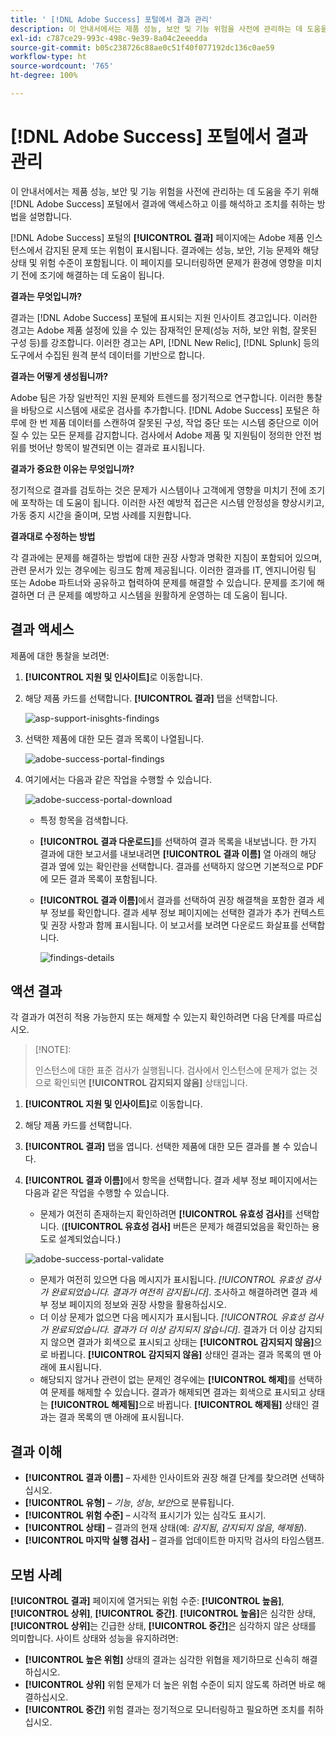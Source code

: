 ```yaml
---
title: ' [!DNL Adobe Success] 포털에서 결과 관리'
description: 이 안내서에서는 제품 성능, 보안 및 기능 위험을 사전에 관리하는 데 도움을 주기 위해  [!DNL Adobe Success] 포털에서 결과에 액세스하고 이를 해석하고 조치를 취하는 방법을 설명합니다.
exl-id: c787ce29-993c-498c-9e39-8a04c2eeedda
source-git-commit: b05c238726c88ae0c51f40f077192dc136c0ae59
workflow-type: ht
source-wordcount: '765'
ht-degree: 100%

---
```


# [!DNL Adobe Success] 포털에서 결과 관리

이 안내서에서는 제품 성능, 보안 및 기능 위험을 사전에 관리하는 데 도움을 주기 위해 [!DNL Adobe Success] 포털에서 결과에 액세스하고 이를 해석하고 조치를 취하는 방법을 설명합니다.

[!DNL Adobe Success] 포털의 **[!UICONTROL 결과]** 페이지에는 Adobe 제품 인스턴스에서 감지된 문제 또는 위험이 표시됩니다. 결과에는 성능, 보안, 기능 문제와 해당 상태 및 위험 수준이 포함됩니다. 이 페이지를 모니터링하면 문제가 환경에 영향을 미치기 전에 조기에 해결하는 데 도움이 됩니다.

**결과는 무엇입니까?**

결과는 [!DNL Adobe Success] 포털에 표시되는 지원 인사이트 경고입니다. 이러한 경고는 Adobe 제품 설정에 있을 수 있는 잠재적인 문제(성능 저하, 보안 위험, 잘못된 구성 등)를 강조합니다. 이러한 경고는 API, [!DNL New Relic], [!DNL Splunk] 등의 도구에서 수집된 원격 분석 데이터를 기반으로 합니다.

**결과는 어떻게 생성됩니까?**

Adobe 팀은 가장 일반적인 지원 문제와 트렌드를 정기적으로 연구합니다. 이러한 통찰을 바탕으로 시스템에 새로운 검사를 추가합니다. [!DNL Adobe Success] 포털은 하루에 한 번 제품 데이터를 스캔하여 잘못된 구성, 작업 중단 또는 시스템 중단으로 이어질 수 있는 모든 문제를 감지합니다. 검사에서 Adobe 제품 및 지원팀이 정의한 안전 범위를 벗어난 항목이 발견되면 이는 결과로 표시됩니다.

**결과가 중요한 이유는 무엇입니까?**

정기적으로 결과를 검토하는 것은 문제가 시스템이나 고객에게 영향을 미치기 전에 조기에 포착하는 데 도움이 됩니다. 이러한 사전 예방적 접근은 시스템 안정성을 향상시키고, 가동 중지 시간을 줄이며, 모범 사례를 지원합니다.

**결과대로 수정하는 방법**

각 결과에는 문제를 해결하는 방법에 대한 권장 사항과 명확한 지침이 포함되어 있으며, 관련 문서가 있는 경우에는 링크도 함께 제공됩니다. 이러한 결과를 IT, 엔지니어링 팀 또는 Adobe 파트너와 공유하고 협력하여 문제를 해결할 수 있습니다. 문제를 조기에 해결하면 더 큰 문제를 예방하고 시스템을 원활하게 운영하는 데 도움이 됩니다.


## 결과 액세스

제품에 대한 통찰을 보려면:

1. **[!UICONTROL 지원 및 인사이트]**&#x200B;로 이동합니다.
1. 해당 제품 카드를 선택합니다. **[!UICONTROL 결과]** 탭을 선택합니다.

   ![asp-support-inisghts-findings](../../assets/asp-support-inisghts-findings.png)


1. 선택한 제품에 대한 모든 결과 목록이 나열됩니다.

   ![adobe-success-portal-findings](../../assets/adobe-success-portal-findings.png)

1. 여기에서는 다음과 같은 작업을 수행할 수 있습니다.

   ![adobe-success-portal-download](../../assets/adobe-success-portal-download.png)

   * 특정 항목을 검색합니다.
   * **[!UICONTROL 결과 다운로드]**&#x200B;를 선택하여 결과 목록을 내보냅니다. 한 가지 결과에 대한 보고서를 내보내려면 **[!UICONTROL 결과 이름]** 열 아래의 해당 결과 옆에 있는 확인란을 선택합니다. 결과를 선택하지 않으면 기본적으로 PDF에 모든 결과 목록이 포함됩니다.
   * **[!UICONTROL 결과 이름]**&#x200B;에서 결과를 선택하여 권장 해결책을 포함한 결과 세부 정보를 확인합니다. 결과 세부 정보 페이지에는 선택한 결과가 추가 컨텍스트 및 권장 사항과 함께 표시됩니다. 이 보고서를 보려면 다운로드 화살표를 선택합니다.


     ![findings-details](../../assets/findings-details.png)


## 액션 결과

각 결과가 여전히 적용 가능한지 또는 해제할 수 있는지 확인하려면 다음 단계를 따르십시오.

>[!NOTE]:
>
>인스턴스에 대한 표준 검사가 실행됩니다. 검사에서 인스턴스에 문제가 없는 것으로 확인되면 **[!UICONTROL 감지되지 않음]** 상태입니다.

1. **[!UICONTROL 지원 및 인사이트]**&#x200B;로 이동합니다.
1. 해당 제품 카드를 선택합니다.
1. **[!UICONTROL 결과]** 탭을 엽니다. 선택한 제품에 대한 모든 결과를 볼 수 있습니다.
1. **[!UICONTROL 결과 이름]**&#x200B;에서 항목을 선택합니다. 결과 세부 정보 페이지에서는 다음과 같은 작업을 수행할 수 있습니다.
   * 문제가 여전히 존재하는지 확인하려면 **[!UICONTROL 유효성 검사]**&#x200B;를 선택합니다. (**[!UICONTROL 유효성 검사]** 버튼은 문제가 해결되었음을 확인하는 용도로 설계되었습니다.)

   ![adobe-success-portal-validate](../../assets/adobe-success-portal-validate.png)


   * 문제가 여전히 있으면 다음 메시지가 표시됩니다. *[!UICONTROL 유효성 검사가 완료되었습니다. 결과가 여전히 감지됩니다]*. 조사하고 해결하려면 결과 세부 정보 페이지의 정보와 권장 사항을 활용하십시오.
   * 더 이상 문제가 없으면 다음 메시지가 표시됩니다. *[!UICONTROL 유효성 검사가 완료되었습니다. 결과가 더 이상 감지되지 않습니다]*. 결과가 더 이상 감지되지 않으면 결과가 회색으로 표시되고 상태는 **[!UICONTROL 감지되지 않음]**&#x200B;으로 바뀝니다. **[!UICONTROL 감지되지 않음]** 상태인 결과는 결과 목록의 맨 아래에 표시됩니다.
   * 해당되지 않거나 관련이 없는 문제인 경우에는 **[!UICONTROL 해제]**&#x200B;를 선택하여 문제를 해제할 수 있습니다. 결과가 해제되면 결과는 회색으로 표시되고 상태는 **[!UICONTROL 해제됨]**&#x200B;으로 바뀝니다. **[!UICONTROL 해제됨]** 상태인 결과는 결과 목록의 맨 아래에 표시됩니다.

## 결과 이해

* **[!UICONTROL 결과 이름]** – 자세한 인사이트와 권장 해결 단계를 찾으려면 선택하십시오.
* **[!UICONTROL 유형]** – *기능*, *성능*, *보안*&#x200B;으로 분류됩니다.
* **[!UICONTROL 위험 수준]** – 시각적 표시기가 있는 심각도 표시기.
* **[!UICONTROL 상태]** – 결과의 현재 상태(예: *감지됨*, *감지되지 않음*, *해제됨*).
* **[!UICONTROL 마지막 실행 검사]** – 결과를 업데이트한 마지막 검사의 타임스탬프.


## 모범 사례

**[!UICONTROL 결과]** 페이지에 열거되는 위험 수준: **[!UICONTROL 높음]**, **[!UICONTROL 상위]**, **[!UICONTROL 중간]**. **[!UICONTROL 높음]**&#x200B;은 심각한 상태, **[!UICONTROL 상위]**&#x200B;는 긴급한 상태, **[!UICONTROL 중간]**&#x200B;은 심각하지 않은 상태를 의미합니다. 사이트 상태와 성능을 유지하려면:

* **[!UICONTROL 높은 위험]** 상태의 결과는 심각한 위협을 제기하므로 신속히 해결하십시오.
* **[!UICONTROL 상위]** 위험 문제가 더 높은 위험 수준이 되지 않도록 하려면 바로 해결하십시오.
* **[!UICONTROL 중간]** 위험 결과는 정기적으로 모니터링하고 필요하면 조치를 취하십시오.
